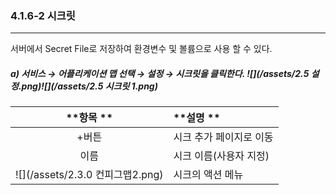 ### 4.1.6-2 시크릿

---

서버에서 Secret File로 저장하여 환경변수 및 볼륨으로 사용 할 수 있다.

##### a\) 서비스 → 어플리케이션 맵 선택 → 설정 → 시크릿을 클릭한다. ![](/assets/2.5 설정.png)![](/assets/2.5 시크릿 1.png)

| **항목  ** | **설명 ** |
| :---: | :--- |
| +버튼 | 시크 추가 페이지로 이동 |
| 이름 | 시크 이름\(사용자 지정\) |
| ![](/assets/2.3.0 컨피그맵2.png) | 시크의 액션 메뉴 |



